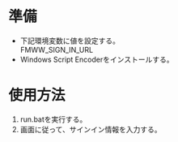 # 準備
- 下記環境変数に値を設定する。  
  FMWW_SIGN_IN_URL
- Windows Script Encoderをインストールする。

# 使用方法
1. run.batを実行する。
2. 画面に従って、サインイン情報を入力する。
